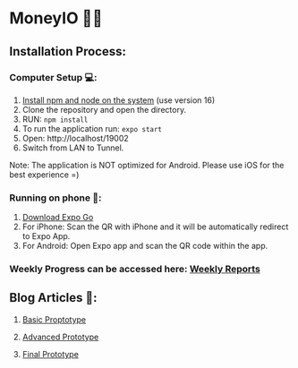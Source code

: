 # MoneyIO 🤑💸

## **Installation Process:**

### Computer Setup 💻:

1. [Install npm and node on the system](https://docs.npmjs.com/downloading-and-installing-node-js-and-npm) (use version 16)
2. Clone the repository and open the directory.
3. RUN: `npm install`
4. To run the application run: `expo start`
5. Open: http://localhost/19002
6. Switch from LAN to Tunnel.

Note: The application is NOT optimized for Android. Please use iOS for the best experience =)

### Running on phone 📱:

1. [Download Expo Go](https://expo.dev/client)
2. For iPhone: Scan the QR with iPhone and it will be automatically redirect to Expo App.
3. For Android: Open Expo app and scan the QR code within the app.

### Weekly Progress can be accessed here: [Weekly Reports](https://github.com/nodejk/ISEE_MoneyControl/blob/finalPresentation/WeeklyReport.md)

## Blog Articles 📓:

1. [Basic Proptotype](https://github.com/nodejk/ISEE_MoneyControl/blob/finalPresentation/BasicProptotype.md)

2. [Advanced Prototype](https://github.com/nodejk/ISEE_MoneyControl/blob/finalPresentation/AdvancedPrototype.md)

3. [Final Prototype](https://github.com/nodejk/ISEE_MoneyControl/blob/finalPresentation/FinalPresentation.md)
